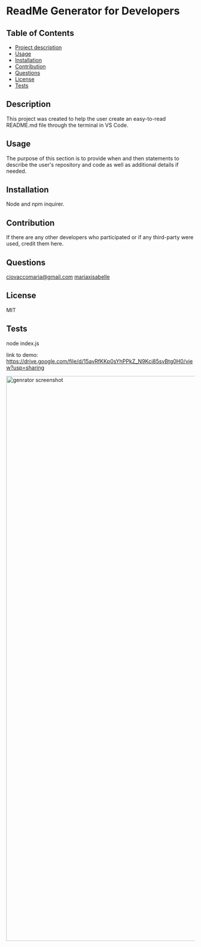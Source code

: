 
  # ReadMe Generator for Developers

  ## Table of Contents
  - [Project description](#Description)
  - [Usage](#Usage)
  - [Installation](#Installation)
  - [Contribution](#Contribution)
  - [Questions](#Questions)
  - [License](#License)
  - [Tests](#Tests)

  ## Description
  This project was created to help the user create an easy-to-read README.md file through the terminal in VS Code.

  ## Usage
  The purpose of this section is to provide when and then statements to describe the user's repository and code as well as additional details if needed.

  ## Installation
  Node and npm inquirer.

  ## Contribution
  If there are any other developers who participated or if any third-party were used, credit them here.

  ## Questions
  ciovaccomaria@gmail.com
  [mariaxisabelle](https://github.com/mariaxisabelle/)

  ## License
  MIT
  
  ## Tests
  node index.js
  
  link to demo: https://drive.google.com/file/d/15avRfKKp0sYhPPkZ_N9Kci85svBtg0H0/view?usp=sharing
   
<img width="1512" alt="genrator screenshot" src="https://user-images.githubusercontent.com/119270869/224177837-2da06c53-2eb9-4d81-b7fa-15fa8cb3eaf6.png">
